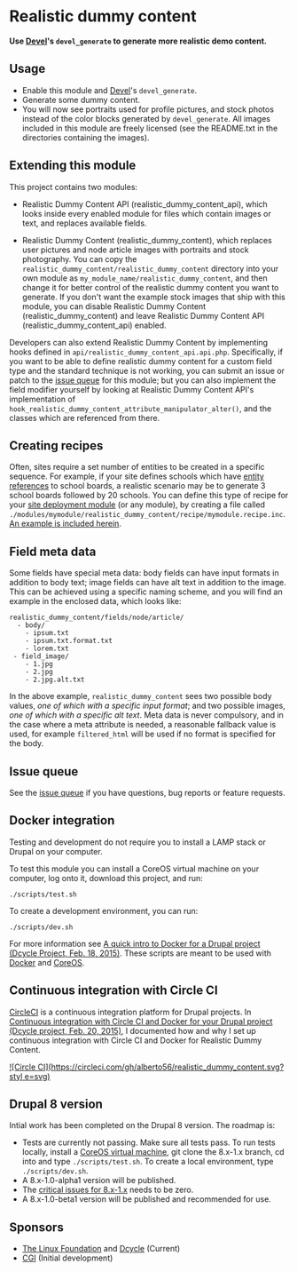 Realistic dummy content
=======================

**Use [Devel](https://drupal.org/project/devel)'s `devel_generate` to generate more realistic demo content.**

Usage
-----

 * Enable this module and [Devel](https://drupal.org/project/devel)'s `devel_generate`.
 * Generate some dummy content.
 * You will now see portraits used for profile pictures, and stock photos instead of the color blocks generated by `devel_generate`. All images included in this module are freely licensed (see the README.txt in the directories containing the images).

Extending this module
---------------------

This project contains two modules:

 * Realistic Dummy Content API (realistic\_dummy\_content\_api), which looks inside every enabled module for files which contain images or text, and replaces available fields.

 * Realistic Dummy Content (realistic\_dummy\_content), which replaces user pictures and node article images with portraits and stock photography. You can copy the `realistic_dummy_content/realistic_dummy_content` directory into your own module as `my_module_name/realistic_dummy_content`, and then change it for better control of the realistic dummy content you want to generate. If you don't want the example stock images that ship with this module, you can disable Realistic Dummy Content (realistic\_dummy\_content) and leave Realistic Dummy Content API (realistic\_dummy\_content\_api) enabled.

Developers can also extend Realistic Dummy Content by implementing hooks defined in `api/realistic_dummy_content_api.api.php`. Specifically, if you want to be able to define realistic dummy content for a custom field type and the standard technique is not working, you can submit an issue or patch to the [issue queue](https://drupal.org/project/issues/2253941?categories=All) for this module; but you can also implement the field modifier yourself by looking at Realistic Dummy Content API's implementation of `hook_realistic_dummy_content_attribute_manipulator_alter()`, and the classes which are referenced from there.

Creating recipes
----------------

Often, sites require a set number of entities to be created in a specific sequence. For example, if your site defines schools which have [entity references](https://www.drupal.org/project/entityreference) to school boards, a realistic scenario may be to generate 3 school boards followed by 20 schools. You can define this type of recipe for your [site deployment module](http://dcycleproject.org/blog/44/what-site-deployment-module) (or any module), by creating a file called `./modules/mymodule/realistic_dummy_content/recipe/mymodule.recipe.inc`. [An example is included herein](http://cgit.drupalcode.org/realistic_dummy_content/tree/realistic_dummy_content/recipe/realistic_dummy_content.recipe.inc).

Field meta data
---------------

Some fields have special meta data: body fields can have input formats in addition to body text; image fields can have alt text in addition to the image. This can be achieved using a specific naming scheme, and you will find an example in the enclosed data, which looks like:

    realistic_dummy_content/fields/node/article/
      - body/
        - ipsum.txt
        - ipsum.txt.format.txt
        - lorem.txt
     - field_image/
        - 1.jpg
        - 2.jpg
        - 2.jpg.alt.txt

In the above example, `realistic_dummy_content` sees two possible body values, _one of which with a specific input format_; and two possible images, _one of which with a specific alt text_. Meta data is never compulsory, and in the case where a meta attribute is needed, a reasonable fallback value is used, for example `filtered_html` will be used if no format is specified for the body.

Issue queue
----------

See the [issue queue](https://drupal.org/project/issues/2253941?categories=All) if you have questions, bug reports or feature requests.

Docker integration
--------

Testing and development do not require you to install a LAMP stack or Drupal on your computer.

To test this module you can install a CoreOS virtual machine on your computer, log onto it, download this project, and run:

    ./scripts/test.sh

To create a development environment, you can run:

    ./scripts/dev.sh

For more information see [A quick intro to Docker for a Drupal project (Dcycle Project, Feb. 18, 2015)](http://dcycleproject.org/blog/91/quick-intro-docker-drupal-project). These scripts are meant to be used with [Docker](https://www.docker.com) and [CoreOS](https://coreos.com).

Continuous integration with Circle CI
-----

[CircleCI](https://circleci.com/gh/alberto56/realistic_dummy_content) is a continuous integration platform for Drupal projects. In [Continuous integration with Circle CI and Docker for your Drupal project (Dcycle project, Feb. 20, 2015)](http://dcycleproject.org/blog/92/continuous-integration-circle-ci-and-docker-your-drupal-project), I documented how and why I set up continuous integration with Circle CI and Docker for Realistic Dummy Content.

[![Circle CI](https://circleci.com/gh/alberto56/realistic_dummy_content.svg?styl
e=svg)](https://circleci.com/gh/alberto56/realistic_dummy_content)

Drupal 8 version
-----

Intial work has been completed on the Drupal 8 version. The roadmap is:

 * Tests are currently not passing. Make sure all tests pass. To run tests locally, install a [CoreOS virtual machine](https://github.com/dcycleproject/coreos-vagrant), git clone the 8.x-1.x branch, cd into and type `./scripts/test.sh`. To create a local environment, type `./scripts/dev.sh`.
 * A 8.x-1.0-alpha1 version will be published.
 * The [critical issues for 8.x-1.x](https://www.drupal.org/project/issues/realistic_dummy_content?text=&status=Open&priorities=400&categories=All&version=8.x&component=All) needs to be zero.
 * A 8.x-1.0-beta1 version will be published and recommended for use.

Sponsors
--------

 * [The Linux Foundation](http://www.linuxfoundation.org/) and [Dcycle](http://dcycleproject.org) (Current)
 * [CGI](http://cgi.com/) (Initial development)
